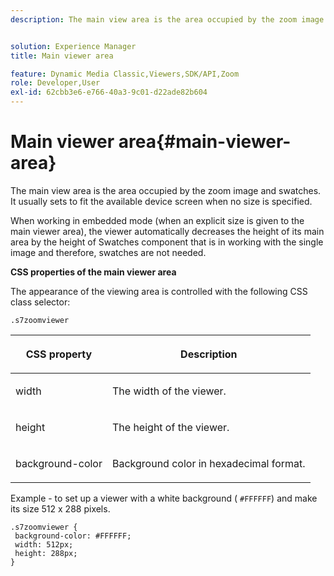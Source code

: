 ```yaml
---
description: The main view area is the area occupied by the zoom image and swatches. It usually sets to fit the available device screen when no size is specified.


solution: Experience Manager
title: Main viewer area

feature: Dynamic Media Classic,Viewers,SDK/API,Zoom
role: Developer,User
exl-id: 62cbb3e6-e766-40a3-9c01-d22ade82b604
---
```

# Main viewer area{#main-viewer-area}

The main view area is the area occupied by the zoom image and swatches. It usually sets to fit the available device screen when no size is specified.

<!--<a id="section_061E550C1C1D4DB2BD663A898895B38C"></a>-->

When working in embedded mode (when an explicit size is given to the main viewer area), the viewer automatically decreases the height of its main area by the height of Swatches component that is in working with the single image and therefore, swatches are not needed.

**CSS properties of the main viewer area**

The appearance of the viewing area is controlled with the following CSS class selector:

```
.s7zoomviewer
```

<table id="table_94EE3F5BBE4547C0B4943471CEE7EDE4"> 
 <thead> 
  <tr> 
   <th colname="col1" class="entry"> <p> CSS property </p> </th> 
   <th colname="col2" class="entry"> <p>Description </p> </th> 
  </tr> 
 </thead>
 <tbody> 
  <tr> 
   <td colname="col1"> <p> <span class="codeph"> width </span> </p> </td> 
   <td colname="col2"> <p>The width of the viewer. </p> </td> 
  </tr> 
  <tr> 
   <td colname="col1"> <p> <span class="codeph"> height </span> </p> </td> 
   <td colname="col2"> <p>The height of the viewer. </p> </td> 
  </tr> 
  <tr> 
   <td colname="col1"> <p> <span class="codeph"> background-color </span> </p> </td> 
   <td colname="col2"> <p> Background color in hexadecimal format. </p> </td> 
  </tr> 
 </tbody> 
</table>

Example - to set up a viewer with a white background ( `#FFFFFF`) and make its size 512 x 288 pixels.

```
.s7zoomviewer { 
 background-color: #FFFFFF; 
 width: 512px; 
 height: 288px;  
}
```
